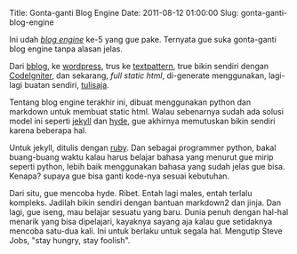 Title: Gonta-ganti  Blog Engine
Date: 2011-08-12 01:00:00
Slug: gonta-ganti-blog-engine

Ini udah [_blog engine_](http://en.wikipedia.org/wiki/Blog_software) ke-5 yang gue pake. Ternyata gue suka gonta-ganti blog engine tanpa alasan jelas.

Dari [bblog](http://sourceforge.net/projects/bblog/), ke [wordpress](http://wordpress.org), trus ke [textpattern](http://textpattern.com), true bikin sendiri dengan [CodeIgniter](http://codeigniter.com), dan sekarang, _full static html_, di-generate menggunakan, lagi-lagi buatan sendiri, [tulisaja](https://github.com/kriwil/tulisaja).

Tentang blog engine terakhir ini, dibuat menggunakan python dan markdown untuk membuat static html. Walau sebenarnya sudah ada solusi model ini seperti [jekyll](http://jekyllrb.com/) dan [hyde](http://ringce.com/hyde), gue akhirnya memutuskan bikin sendiri karena beberapa hal.

Untuk jekyll, ditulis dengan [ruby](http://www.ruby-lang.org/). Dan sebagai programmer python, bakal buang-buang waktu kalau harus belajar bahasa yang menurut gue mirip seperti python, lebih baik menggunakan bahasa yang sudah jelas gue bisa. Kenapa? supaya gue bisa ganti kode-nya sesuai kebutuhan.

Dari situ, gue mencoba hyde. Ribet. Entah lagi males, entah terlalu kompleks. Jadilah bikin sendiri dengan bantuan markdown2 dan jinja. Dan lagi, gue iseng, mau belajar sesuatu yang baru. Dunia penuh dengan hal-hal menarik yang bisa dipelajari, kayaknya sayang aja kalau gue setidaknya mencoba satu-dua kali. Ini untuk berlaku untuk segala hal. Mengutip Steve Jobs, "stay hungry, stay foolish".